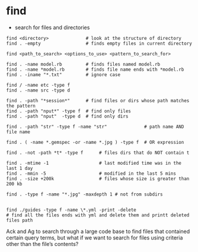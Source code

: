 # find

- search for files and directories

```shell
find <directory>              # look at the structure of directory
find . -empty                 # finds empty files in current directory

find <path_to_search> <options_to_use> <pattern_to_search_for>

find . -name model.rb         # finds files named model.rb
find . -name *model.rb        # finds file name ends with *model.rb
find . -iname "*.txt"         # ignore case

find / -name etc -type f
find . -name src -type d

find . -path "*session*"      # find files or dirs whose path matches the pattern
find . -path "nput*" -type f  # find only files
find . -path "nput"  -type d  # find only dirs

find . -path "str" -type f -name "str"              # path name AND file name

find . ( -name *.gemspec -or -name *.jpg ) -type f  # OR expression

find . -not -path *t* -type f      # files dirs that do NOT contain t

find . -mtime -1                   # last modified time was in the last 1 day
find . -mmin -5                    # modified in the last 5 mins
find . -size +200k                 # files whose size is greater than 200 kb

find . -type f -name "*.jpg" -maxdepth 1 # not from subdirs


find ./guides -type f -name \*.yml -print -delete
# find all the files ends with yml and delete them and printt deleted files path
```

Ack and Ag to search through a large code base to find files that contained certain query terms,
but what if we want to search for files using criteria other than the file’s contents?
